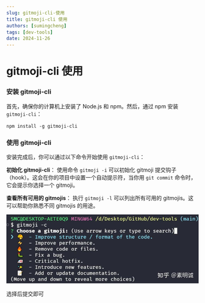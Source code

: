 ```yaml
---
slug: gitmoji-cli-使用
title: gitmoji-cli 使用
authors: [sumingcheng]
tags: [dev-tools]
date: 2024-11-26
---
```


# gitmoji-cli 使用

### 安装 gitmoji-cli

首先，确保你的计算机上安装了 Node.js 和 npm。然后，通过 npm 安装 `gitmoji-cli`：

```
npm install -g gitmoji-cli
```

### 使用 gitmoji-cli

安装完成后，你可以通过以下命令开始使用 `gitmoji-cli`：

**初始化 gitmoji-cli**： 使用命令 `gitmoji -i` 可以初始化 gitmoji 提交钩子（hook）。这会在你的项目中设置一个自动提示符，当你用 `git commit` 命令时，它会提示你选择一个 gitmoji。

**查看所有可用的 gitmojis**： 执行 `gitmoji -l` 可以列出所有可用的 gitmojis。这可以帮助你熟悉不同 gitmojis 的用途。

![9e832bc775e4c368fc130b4129f89edc](../image/9e832bc775e4c368fc130b4129f89edc.jpg)

选择后提交即可
